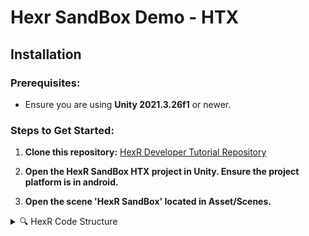 # Hexr SandBox Demo - HTX

## Installation

### Prerequisites:
- Ensure you are using **Unity 2021.3.26f1** or newer.
  
### Steps to Get Started:
1. **Clone this repository:**
   [HexR Developer Tutorial Repository](https://github.com/MicrotubeTechnologies/HexR-Developer-Tutorial.git)

2. **Open the HexR SandBox HTX project in Unity. Ensure the project platform is in android.**
   
3. **Open the scene 'HexR SandBox' located in Asset/Scenes.**
   


<details>
  <summary>🔍 HexR Code Structure</summary>

### Learn more about the HexR code structure and architecture 💡

<details>
  <summary>1. Hand Tracking (PhysicsHandTracking)</summary>

#### The HexR hand supports both the **OpenXR** and **Meta OVR** hand skeleton structure.  
Here’s a summary of the differences in hand structure:
- **OpenXR Hand Skeleton**
- **Meta OVR Hand Skeleton**  
The `PhysicsHandTracking` script mimics the position/rotation of either the OpenXR or Meta OVR hands, the script is attached to the Left/Right hand physics component under HexR Main.

![Hand Skeleton](https://github.com/user-attachments/assets/2585a044-ae44-4814-88e5-abe61c876f8e)

If a custom hand structure is used, you will have to recreate the `PhysicsHandTracking` to track each joint.

</details>

<details>
  <summary>2. HexR Overall Manager (HaptGloveManager)</summary>

#### The `HaptGloveManager` simplifies the setup process.  
- In the inspector, ensure the XR framework is set to Meta OVR and click the **"Auto Set Up HexR"** button.
- If Set up is successfull, there should be no missing links in the inspector for HexR main, Left Hand Physics and Right hand Physics.
- Check the debug log to ensure the setup is successful. 

![Setup Image](https://github.com/user-attachments/assets/f09f713f-fa81-484e-8646-bbe830ecce35)

#### HaptGloveManager Settings:
- **XR Framework:**  
  - Do select only the meta OVR Framework as there will be missing assets if OpenXR is selected, for projects using OpenXR refer to the OpenXR developer tutorial in the link above.

- **HexR Panel Component:**  
  - The floating HexR Panel controls the connection to the HexR glove.  
  
</details>

<details>
  <summary>3. Haptics Controller (PressureTrackerMain)</summary>

#### The `PressureTrackerMain` script contains all of the functions to trigger haptics.
#### There is 6 Channels in the HexR glove allowing haptics to be triggered for each finger and the palm

- Overview
  - Functions are categorized by **single-channel** or **multi-channel** triggers.
  - Haptics intensity range from 0.1 (no haptics) to 1 (Max haptics).
  - Refer to the demo scene to see examples of how these functions are used.

- Function : IsHandNear()
  - This is use to check if the user left or right hand is grabbing or near the target object, so that haptics is correctly triggered at the right timme and by the right hand.
    
- Function : CustomSingleHaptics ( Haptics.Finger finger, bool states, float intensity, float speed, bool ByPassHandCheck )
  - Haptics.Finger = which finger is to be triggered: index,middle,ring,pinky,thumb,palm
  - states : true = haptics in , false = haptics out
  - intensity : 0.1 - 1 , min haptics - max haptics
  - speed : 0.1 - 1 , slowly increase haptics vs fast increase haptics
  - ByPassHandCheck : true = will trigger haptics without checking IsHandNear()

- Function : CustomSingleVibrations(Haptics.Finger finger, bool states, float intensity, float frequency, bool ByPassHandCheck)
  - Haptics.Finger = which finger is to be triggered: index,middle,ring,pinky,thumb,palm
  - states : true = haptics in , false = haptics out
  - frequency : 0.1 - 2 
  - intensity : 0.1 - 1 , min haptics - max haptics
  - ByPassHandCheck : true = will trigger haptics without checking IsHandNear()
</details>

<details>
  <summary>4. HexR Grab and Pinch (HexRGrabbable)</summary>

#### The `HexRGrabbable` script enables objects to be picked up by the HexR hands.
#### This is optional as you can also use the grab/pinch provided by **Meta OVR**, however the haptics trigger and physics of grab will be different. Give both a try to see which is more suitable for you.
To set up `HexRGrabbable`:
1. Ensure the object has a **Collider (Trigger)** and **Rigidbody** attached to the same GameObject.
2. Since the interaction is physics-based, adjust the size of the collider to improve grab/pinch behavior.
3. Optionally, attach an additional collider if you want the object to interact with other GameObjects.

![Grabbable Example](https://github.com/user-attachments/assets/3fadad3e-80d7-4f57-9186-a63d4ebc125f)

#### HexRGrabbable Settings:
- **Type of Grab:**  
  - **Palm Grab:** Requires the palm and at least one finger to touch the object (thumb not required).
  - **Pinch Grab:** Requires the thumb and at least one finger to touch the object (palm not required).

- **Gravity Bool:**  
  If enabled, gravity will affect the object when released.

- **Haptic Slider:**  
  Controls the strength of the haptic feedback during grab or pinch.  
  - `0`: No haptics  
  - `60`: Maximum haptics strength

- **On Grab Event:**  
  Trigger an event when the object is grabbed or pinched.

- **On Release Event:**  
  Trigger an event when the object is released.

</details>

<details>
  <summary>5. Creating Haptic Zones (SpecialHaptics)</summary>

#### The `SpecialHaptics` script enables objects to trigger a custom haptic effect when touch.

![image](https://github.com/user-attachments/assets/15bc96c7-db42-452c-adeb-68b657984802)

To set up `SpecialHaptics`:
1. Ensure the object has a **Collider (Trigger)** attached to the same GameObject.
2. Since the interaction is physics-based, adjust the size of the collider for the haptic zone.
3. Select the type of Haptics in the inspector.

#### SpecialHaptics Settings:
- **Custom Vibrations:**  
  - When activated will create the vibration effects.
  - *Frequency Speed:* the frequency of the vibrations.
  - *Haptic Strength:* the strength of the vibrations.
- **Custom Haptics:**
  - When activated/touch will trigger a constant haptic.
  - *Haptic Pressure:* slider to adjust strength of haptic. 10 = weakest, 60 = strongest.
- **Fountain Effect:**  
  - When activated will simulate running water.
 
- **Raindrop Effect:**  
  - When activated will simulate raindrops with random haptics trigger.
    
- **Heart Beat Effect:**  
  - When activated will simulate beating heart, but only affects fingers and not palm.
    
- **Hand Squeeze Effect:**  
  - When activated will allows the player to trigger an event by squeezing the hand
  - `0.1`: Fully closed hand  
  - `1`: Fully open hand
</details> 

<details>
  <summary>6. Determine if hand is near (ProximityCheck)</summary>

### (Optional for Meta OVR)
#### If you are using Meta OVR, you can use the native handgrabinteractor/handpokeinteractor to check which hand is grabbing/hovering instead of this ProximityCheck.

#### The `ProximityCheck` script checks if the left or right hand is near the target object.
#### Haptics is only trigger when the hand is near the object.
#### Place the `ProximityCheck` prefab as a child of the target object and click the auto set up.
#### You should adjust the size of your trigger collider to ensure that it is optimise.


</details> 
</details>

&nbsp;


